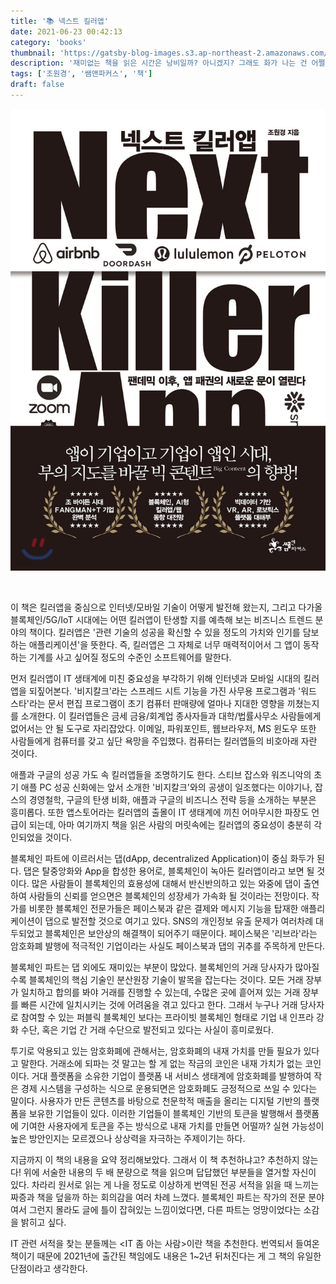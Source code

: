 ```yaml
---
title: '📚 넥스트 킬러앱'
date: 2021-06-23 00:42:13
category: 'books'
thumbnail: 'https://gatsby-blog-images.s3.ap-northeast-2.amazonaws.com/thumb_poorbook.gif'
description: '재미없는 책을 읽은 시간은 낭비일까? 아니겠지? 그래도 화가 나는 건 어쩔 수 없다'
tags: ['조원경', '쌤앤파커스', '책']
draft: false
---
```


![](./images/nextKillerApp.jpg)

<br />

이 책은 킬러앱을 중심으로 인터넷/모바일 기술이 어떻게 발전해 왔는지, 그리고 다가올 블록체인/5G/IoT 시대에는 어떤 킬러앱이 탄생할 지를 예측해 보는 비즈니스 트렌드 분야의 책이다.
킬러앱은 '관련 기술의 성공을 확신할 수 있을 정도의 가치와 인기를 담보하는 애플리케이션'을 뜻한다. 즉, 킬러앱은 그 자체로 너무 매력적이어서 그 앱이 동작하는 기계를 사고 싶어질 정도의 수준인 소프트웨어를 말한다.

먼저 킬러앱이 IT 생태계에 미친 중요성을 부각하기 위해 인터넷과 모바일 시대의 킬러앱을 되짚어본다.
'비지칼크'라는 스프레드 시트 기능을 가진 사무용 프로그램과 '워드 스타'라는 문서 편집 프로그램이 초기 컴퓨터 판매량에 얼마나 지대한 영향을 끼쳤는지를 소개한다.
이 킬러앱들은 금세 금융/회계업 종사자들과 대학/법률사무소 사람들에게 없어서는 안 될 도구로 자리잡았다. 
이메일, 파워포인트, 웹브라우저, MS 윈도우 또한 사람들에게 컴퓨터를 갖고 싶단 욕망을 주입했다. 컴퓨터는 킬러앱들의 비호아래 자란 것이다.

애플과 구글의 성공 가도 속 킬러앱들을 조명하기도 한다.
스티브 잡스와 워즈니악의 초기 애플 PC 성공 신화에는 앞서 소개한 '비지칼크'와의 공생이 일조했다는 이야기나,
잡스의 경영철학, 구글의 탄생 비화, 애플과 구글의 비즈니스 전략 등을 소개하는 부분은 흥미롭다.
또한 앱스토어라는 킬러앱의 출몰이 IT 생태계에 끼친 어마무시한 파장도 언급이 되는데, 아마 여기까지 책을 읽은 사람의 머릿속에는 킬러앱의 중요성이 충분히 각인되었을 것이다.

블록체인 파트에 이르러서는 댑(dApp, decentralized Application)이 중심 화두가 된다. 
댑은 탈중앙화와 App을 합성한 용어로, 블록체인이 녹아든 킬러앱이라고 보면 될 것이다.
많은 사람들이 블록체인의 효용성에 대해서 반신반의하고 있는 와중에 댑이 출연하여 사람들의 신뢰를 얻으면은 블록체인의 성장세가 가속화 될 것이라는 전망이다.
작가를 비롯한 블록체인 전문가들은 페이스북과 같은 결제와 메시지 기능을 탑재한 애플리케이션이 댑으로 발전할 것으로 여기고 있다.
SNS의 개인정보 유출 문제가 여러차례 대두되었고 블록체인은 보안상의 해결책이 되어주기 때문이다. 
페이스북은 '리브라'라는 암호화폐 발행에 적극적인 기업이라는 사실도 페이스북과 댑의 귀추를 주목하게 만든다.

블록체인 파트는 댑 외에도 재미있는 부분이 많았다. 
블록체인의 거래 당사자가 많아질수록 블록체인의 핵심 기술인 분산원장 기술이 발목을 잡는다는 것이다.
모든 거래 장부가 일치하고 합의를 봐야 거래를 진행할 수 있는데, 수많은 곳에 흩어져 있는 거래 장부를 빠른 시간에 일치시키는 것에 어려움을 겪고 있다고 한다.
그래서 누구나 거래 당사자로 참여할 수 있는 퍼블릭 블록체인 보다는 프라이빗 블록체인 형태로 기업 내 인프라 강화 수단, 혹은 기업 간 거래 수단으로 발전되고 있다는 사실이 흥미로웠다.

투기로 악용되고 있는 암호화폐에 관해서는, 암호화폐의 내재 가치를 만들 필요가 있다고 말한다. 
거래소에 되파는 것 말고는 할 게 없는 작금의 코인은 내재 가치가 없는 코인이다. 
거대 플랫폼을 소유한 기업이 플랫폼 내 서비스 생태계에 암호화폐를 발행하여 작은 경제 시스템을 구성하는 식으로 운용되면은 암호화폐도 긍정적으로 쓰일 수 있다는 말이다.
사용자가 만든 콘텐츠를 바탕으로 천문학적 매출을 올리는 디지털 기반의 플랫폼을 보유한 기업들이 있다.
이러한 기업들이 블록체인 기반의 토큰을 발행해서 플랫폼에 기여한 사용자에게 토큰을 주는 방식으로 내재 가치를 만들면 어떨까?
실현 가능성이 높은 방안인지는 모르겠으나 상상력을 자극하는 주제이기는 하다.

지금까지 이 책의 내용을 요약 정리해보았다. 
그래서 이 책 추천하냐고? 추천하지 않는다!
위에 서술한 내용의 두 배 분량으로 책을 읽으며 답답했던 부분들을 열거할 자신이 있다.
차라리 원서로 읽는 게 나을 정도로 이상하게 번역된 전공 서적을 읽을 때 느끼는 짜증과 책을 덮을까 하는 회의감을 여러 차례 느꼈다.
블록체인 파트는 작가의 전문 분야여서 그런지 몰라도 글에 틀이 잡혀있는 느낌이었다면, 다른 파트는 엉망이었다는 소감을 밝히고 싶다.

IT 관련 서적을 찾는 분들께는 <IT 좀 아는 사람>이란 책을 추천한다.
번역되서 들여온 책이기 때문에 2021년에 출간된 책임에도 내용은 1~2년 뒤처진다는 게 그 책의 유일한 단점이라고 생각한다.

<!-- 글의 흐름이 뒤죽박죽이고 어떤 강한 논지를 바탕으로 내용이 전개된다기보다는, 그냥 정보를 짜집기해서 모아놓은 것 같다는 느낌이 들 때가 잦았다.
특히 글 중간 중간에 '커피를 마시며...에 대해 생각해본다'와 같은 표현은  -->





